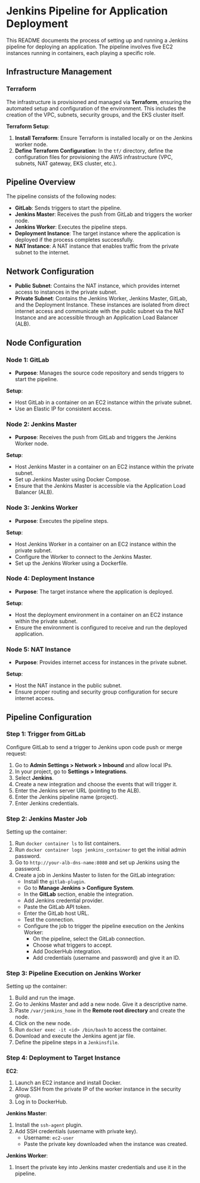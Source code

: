 # Jenkins Pipeline for Application Deployment

This README documents the process of setting up and running a Jenkins pipeline for deploying an application. The pipeline involves five EC2 instances running in containers, each playing a specific role.

## Infrastructure Management

### Terraform

The infrastructure is provisioned and managed via **Terraform**, ensuring the automated setup and configuration of the environment. This includes the creation of the VPC, subnets, security groups, and the EKS cluster itself.

**Terraform Setup**:

1. **Install Terraform**: Ensure Terraform is installed locally or on the Jenkins worker node.
2. **Define Terraform Configuration**: In the `tf/` directory, define the configuration files for provisioning the AWS infrastructure (VPC, subnets, NAT gateway, EKS cluster, etc.).

## Pipeline Overview

The pipeline consists of the following nodes:

- **GitLab**: Sends triggers to start the pipeline.
- **Jenkins Master**: Receives the push from GitLab and triggers the worker node.
- **Jenkins Worker**: Executes the pipeline steps.
- **Deployment Instance**: The target instance where the application is deployed if the process completes successfully.
- **NAT Instance**: A NAT instance that enables traffic from the private subnet to the internet.

## Network Configuration

- **Public Subnet**: Contains the NAT instance, which provides internet access to instances in the private subnet.
- **Private Subnet**: Contains the Jenkins Worker, Jenkins Master, GitLab, and the Deployment Instance. These instances are isolated from direct internet access and communicate with the public subnet via the NAT Instance and are accessible through an Application Load Balancer (ALB).


   

## Node Configuration

### Node 1: GitLab
- **Purpose**: Manages the source code repository and sends triggers to start the pipeline.

**Setup**:
- Host GitLab in a container on an EC2 instance within the private subnet.
- Use an Elastic IP for consistent access.

### Node 2: Jenkins Master
- **Purpose**: Receives the push from GitLab and triggers the Jenkins Worker node.

**Setup**:
- Host Jenkins Master in a container on an EC2 instance within the private subnet.
- Set up Jenkins Master using Docker Compose.
- Ensure that the Jenkins Master is accessible via the Application Load Balancer (ALB).

### Node 3: Jenkins Worker
- **Purpose**: Executes the pipeline steps.

**Setup**:
- Host Jenkins Worker in a container on an EC2 instance within the private subnet.
- Configure the Worker to connect to the Jenkins Master.
- Set up the Jenkins Worker using a Dockerfile.

### Node 4: Deployment Instance
- **Purpose**: The target instance where the application is deployed.

**Setup**:
- Host the deployment environment in a container on an EC2 instance within the private subnet.
- Ensure the environment is configured to receive and run the deployed application.

### Node 5: NAT Instance
- **Purpose**: Provides internet access for instances in the private subnet.

**Setup**:
- Host the NAT instance in the public subnet.
- Ensure proper routing and security group configuration for secure internet access.

## Pipeline Configuration

### Step 1: Trigger from GitLab

Configure GitLab to send a trigger to Jenkins upon code push or merge request:

1. Go to **Admin Settings > Network > Inbound** and allow local IPs.
2. In your project, go to **Settings > Integrations**.
3. Select **Jenkins**.
4. Create a new integration and choose the events that will trigger it.
5. Enter the Jenkins server URL (pointing to the ALB).
6. Enter the Jenkins pipeline name (project).
7. Enter Jenkins credentials.

### Step 2: Jenkins Master Job

Setting up the container:

1. Run `docker container ls` to list containers.
2. Run `docker container logs jenkins_container` to get the initial admin password.
3. Go to `http://your-alb-dns-name:8080` and set up Jenkins using the password.
4. Create a job in Jenkins Master to listen for the GitLab integration:
   - Install the `gitlab-plugin`.
   - Go to **Manage Jenkins > Configure System**.
   - In the **GitLab** section, enable the integration.
   - Add Jenkins credential provider.
   - Paste the GitLab API token.
   - Enter the GitLab host URL.
   - Test the connection.
   - Configure the job to trigger the pipeline execution on the Jenkins Worker:
     - On the pipeline, select the GitLab connection.
     - Choose what triggers to accept.
     - Add DockerHub integration.
     - Add credentials (username and password) and give it an ID.

### Step 3: Pipeline Execution on Jenkins Worker

Setting up the container:

1. Build and run the image.
2. Go to Jenkins Master and add a new node. Give it a descriptive name.
3. Paste `/var/jenkins_home` in the **Remote root directory** and create the node.
4. Click on the new node.
5. Run `docker exec -it <id> /bin/bash` to access the container.
6. Download and execute the Jenkins agent jar file.
7. Define the pipeline steps in a `Jenkinsfile`.

### Step 4: Deployment to Target Instance

**EC2**:

1. Launch an EC2 instance and install Docker.
2. Allow SSH from the private IP of the worker instance in the security group.
3. Log in to DockerHub.

**Jenkins Master**:

1. Install the `ssh-agent` plugin.
2. Add SSH credentials (username with private key).
   - Username: `ec2-user`
   - Paste the private key downloaded when the instance was created.

**Jenkins Worker**:

1. Insert the private key into Jenkins master credentials and use it in the pipeline.

